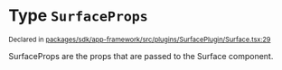 # Type `SurfaceProps`
<sub>Declared in [packages/sdk/app-framework/src/plugins/SurfacePlugin/Surface.tsx:29](https://github.com/dxos/dxos/blob/f2f84db18/packages/sdk/app-framework/src/plugins/SurfacePlugin/Surface.tsx#L29)</sub>


SurfaceProps are the props that are passed to the Surface component.



